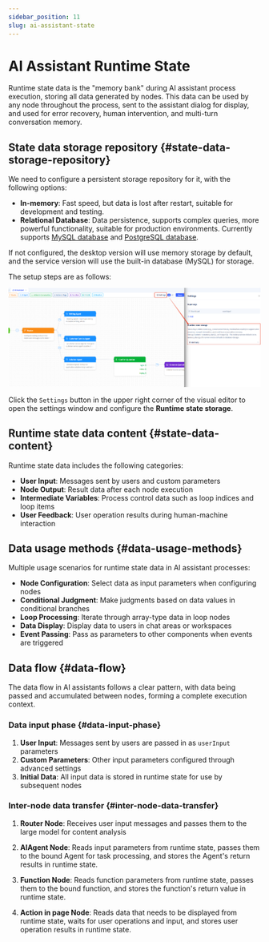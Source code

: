 ```yaml
---
sidebar_position: 11
slug: ai-assistant-state
---
```


# AI Assistant Runtime State

Runtime state data is the "memory bank" during AI assistant process execution, storing all data generated by nodes. This data can be used by any node throughout the process, sent to the assistant dialog for display, and used for error recovery, human intervention, and multi-turn conversation memory.

## State data storage repository {#state-data-storage-repository}
We need to configure a persistent storage repository for it, with the following options:
- **In-memory**: Fast speed, but data is lost after restart, suitable for development and testing.
- **Relational Database**: Data persistence, supports complex queries, more powerful functionality, suitable for production environments. Currently supports [MySQL database](../data-modeling/manage-database-connections) and [PostgreSQL database](../data-modeling/manage-database-connections).

If not configured, the desktop version will use memory storage by default, and the service version will use the built-in database (MySQL) for storage.

The setup steps are as follows:

![AI助理-高级设置](./img/assistant/assistant-state.png)

Click the `Settings` button in the upper right corner of the visual editor to open the settings window and configure the **Runtime state storage**.

## Runtime state data content {#state-data-content}
Runtime state data includes the following categories:
- **User Input**: Messages sent by users and custom parameters
- **Node Output**: Result data after each node execution
- **Intermediate Variables**: Process control data such as loop indices and loop items
- **User Feedback**: User operation results during human-machine interaction

## Data usage methods {#data-usage-methods}
Multiple usage scenarios for runtime state data in AI assistant processes:

- **Node Configuration**: Select data as input parameters when configuring nodes
- **Conditional Judgment**: Make judgments based on data values in conditional branches
- **Loop Processing**: Iterate through array-type data in loop nodes
- **Data Display**: Display data to users in chat areas or workspaces
- **Event Passing**: Pass as parameters to other components when events are triggered

## Data flow {#data-flow}
The data flow in AI assistants follows a clear pattern, with data being passed and accumulated between nodes, forming a complete execution context.

### Data input phase {#data-input-phase}
1. **User Input**: Messages sent by users are passed in as `userInput` parameters
2. **Custom Parameters**: Other input parameters configured through advanced settings
3. **Initial Data**: All input data is stored in runtime state for use by subsequent nodes

### Inter-node data transfer {#inter-node-data-transfer}
1. **Router Node**: Receives user input messages and passes them to the large model for content analysis

2. **AIAgent Node**: Reads input parameters from runtime state, passes them to the bound Agent for task processing, and stores the Agent's return results in runtime state.

3. **Function Node**: Reads function parameters from runtime state, passes them to the bound function, and stores the function's return value in runtime state.

4. **Action in page Node**: Reads data that needs to be displayed from runtime state, waits for user operations and input, and stores user operation results in runtime state.


